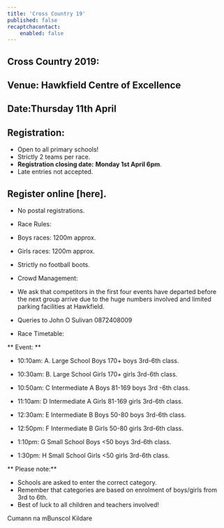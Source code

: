 ```yaml
---
title: 'Cross Country 19'
published: false
recaptchacontact:
    enabled: false
---
```


## Cross Country 2019:

## Venue: Hawkfield Centre of Excellence

## Date:Thursday 11th April

## Registration:

* Open to all primary schools!
* Strictly 2 teams per race.
* **Registration closing date:** **Monday 1st April 6pm**.
* Late entries not accepted. 
## Register online [here].
* No postal registrations.

* Race Rules:
* Boys races: 1200m approx.
* Girls races: 1200m approx.
* Strictly no football boots.

* Crowd Management:

* We ask that competitors in the first four events have departed before the next group arrive due to the huge numbers involved and limited parking facilities at Hawkfield.
* Queries to John O Sulivan 0872408009
* Race Timetable:

** Event: **

* 10:10am: A. Large School Boys 170+ boys 3rd-6th class.

* 10:30am: B. Large School Girls 170+ girls 3rd-6th class.

* 10:50am: C Intermediate A Boys 81-169 boys 3rd -6th class.

* 11:10am: D Intermediate  A Girls 81-169 girls 3rd-6th class.

* 12:30am: E Intermediate B Boys 50-80 boys 3rd-6th class.

* 12:50pm: F Intermediate B Girls 50-80 girls 3rd-6th class. 

* 1:10pm: G Small School Boys <50 boys 3rd-6th class.

* 1:30pm: H Small School Girls <50 girls 3rd-6th class.

** Please note:**
* Schools are asked to enter the correct category.
* Remember that categories are based on enrolment of boys/girls from 3rd to 6th.
* Best of luck to all children and teachers involved! 

Cumann na mBunscol Kildare
